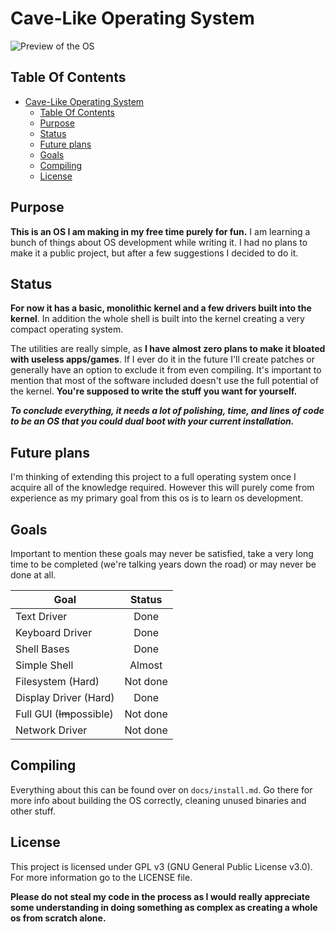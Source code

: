 # Cave-Like Operating System

![Preview of the OS](./docs/preview.png)

## Table Of Contents

- [Cave-Like Operating System](#cave-like-operating-system)
  - [Table Of Contents](#table-of-contents)
  - [Purpose](#purpose)
  - [Status](#status)
  - [Future plans](#future-plans)
  - [Goals](#goals)
  - [Compiling](#compiling)
  - [License](#license)

## Purpose

**This is an OS I am making in my free time purely for fun.** I am learning a bunch of things about OS development while writing it. I had no plans to make it a public project, but after a few suggestions I decided to do it.

## Status

**For now it has a basic, monolithic kernel and a few drivers built into the kernel**. In addition the whole shell is built into the kernel creating a very compact operating system.

The utilities are really simple, as **I have almost zero plans to make it bloated with useless apps/games**. If I ever do it in the future I'll create patches or generally have an option to exclude it from even compiling. It's important to mention that most of the software included doesn't use the full potential of the kernel. **You're supposed to write the stuff you want for yourself.**

***To conclude everything, it needs a lot of polishing, time, and lines of code to be an OS that you could dual boot with your current installation.***

## Future plans

I'm thinking of extending this project to a full operating system once I acquire all of the knowledge required. However this will purely come from experience as my primary goal from this os is to learn os development.

## Goals

Important to mention these goals may never be satisfied, take a very long time to be completed (we're talking years down the road) or may never be done at all.

| Goal                         | Status   |
| ---------------------------- |:--------:|
| Text Driver                  | Done     |
| Keyboard Driver              | Done     |
| Shell Bases                  | Done     |
| Simple Shell                 | Almost   |
| Filesystem (Hard)            | Not done |
| Display Driver (Hard)        | Done     |
| Full GUI (~~Im~~possible)        | Not done |
| Network Driver               | Not done |

## Compiling

Everything about this can be found over on `docs/install.md`. Go there for more info about building the OS correctly, cleaning unused binaries and other stuff.

## License

This project is licensed under GPL v3 (GNU General Public License v3.0). For more information go to the LICENSE file.

**Please do not steal my code in the process as I would really appreciate some understanding in doing something as complex as creating a whole os from scratch alone.**

